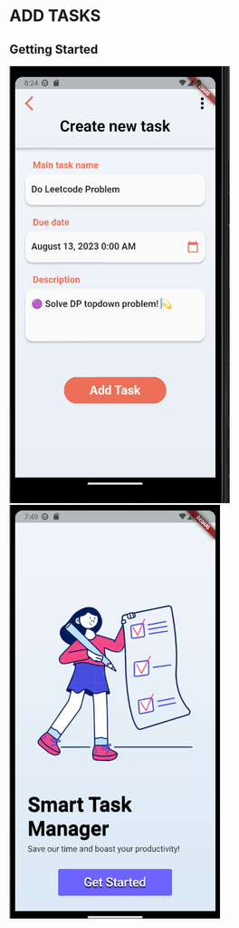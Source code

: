 # ADD TASKS

## Getting Started
<img src="https://github.com/duressa-feyissa/2023-project-phase-mobile-tasks/blob/main/on-boarding/add_task/screens/Custumize_Add_new_task.png" /> 

<img src="https://github.com/duressa-feyissa/2023-project-phase-mobile-tasks/blob/main/on-boarding/add_task/screens/home.png" />
